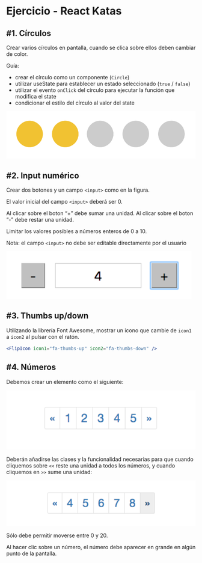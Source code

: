 # Ejercicio - React Katas

## #1. Círculos

Crear varios círculos en pantalla, cuando se clica sobre ellos deben cambiar de color.

Guía:

- crear el círculo como un componente (`Circle`)
- utilizar useState para establecer un estado seleccionado (`true` / `false`)
- utilizar el evento `onClick` del círculo para ejecutar la función que modifica el state
- condicionar el estilo del círculo al valor del state

![circles](circles.png)

## #2. Input numérico

Crear dos botones y un campo `<input>` como en la figura.

El valor inicial del campo `<input>` deberá ser 0.

Al clicar sobre el boton “+” debe sumar una unidad.
Al clicar sobre el boton “-” debe restar una unidad.

Limitar los valores posibles a números enteros de 0 a 10.

Nota: el campo `<input>` no debe ser editable directamente por el usuario

![input](input.png)

## #3. Thumbs up/down

Utilizando la librería Font Awesome, mostrar un icono que cambie de `icon1` a `icon2` al pulsar con el ratón.

```jsx
<FlipIcon icon1="fa-thumbs-up" icon2="fa-thumbs-down" />
```

## #4. Números

Debemos crear un elemento como el siguiente:

![numeros1](numeros1.png)

Deberán añadirse las clases y la funcionalidad necesarias para que cuando cliquemos sobre `<<` reste una unidad a todos los números, y cuando cliquemos en `>>` sume una unidad:

![numeros2](numeros2.png)

Sólo debe permitir moverse entre 0 y 20.

Al hacer clic sobre un número, el número debe aparecer en grande en algún punto de la pantalla.

